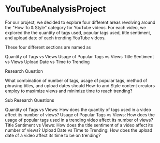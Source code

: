 # YouTubeAnalysisProject

For our project, we decided to explore four different areas revolving around the "How To & Style" category for YouTube videos. For each video, we explored the the quantity of tags used, popular tags used, title sentiment, and upload date of each trending YouTube videos.

These four different sections are named as

Quantity of Tags vs Views
Usage of Popular Tags vs Views
Title Sentiment vs Views
Upload Date vs Time to Trending


Research Question

What combination of number of tags, usage of popular tags, method of phrasing titles, and upload dates should How-to and Style content creators employ to maximize views and minimize time to reach trending?


Sub Research Questions

Quantity of Tags vs Views: How does the quantity of tags used in a video affect its number of views?
Usage of Popular Tags vs Views: How does the usage of popular tags used in a trending video affect its number of views?
Title Sentiment vs Views: How does the title sentiment of a video affect its number of views?
Upload Date vs Time to Trending: How does the upload date of a video affect its time to be on trending?